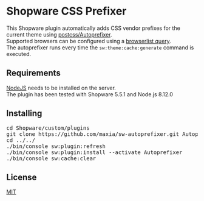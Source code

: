 # Shopware CSS Prefixer

This Shopware plugin automatically adds CSS vendor prefixes for the current theme using [postcss/Autoprefixer](https://github.com/postcss/autoprefixer).  
Supported browsers can be configured using a [browserlist query](https://github.com/browserslist/browserslist#best-practices).  
The autoprefixer runs every time the `sw:theme:cache:generate` command is executed.  

## Requirements

[NodeJS](https://nodejs.org) needs to be installed on the server.  
The plugin has been tested with Shopware 5.5.1 and Node.js 8.12.0

## Installing

<pre>
cd Shopware/custom/plugins
git clone https://github.com/maxia/sw-autoprefixer.git Autoprefixer
cd ../../
./bin/console sw:plugin:refresh
./bin/console sw:plugin:install --activate Autoprefixer
./bin/console sw:cache:clear
</pre>

## License

[MIT](https://raw.github.com/maxia/shopware-css-prefixer/master/LICENSE)